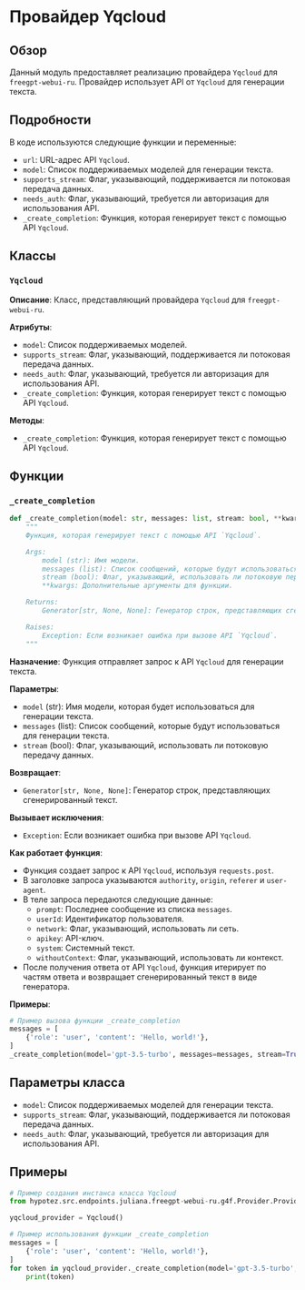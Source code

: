 # Провайдер Yqcloud

## Обзор

Данный модуль предоставляет реализацию провайдера `Yqcloud` для `freegpt-webui-ru`. Провайдер использует API от `Yqcloud` для генерации текста.

## Подробности

В коде используются следующие функции и переменные:

- `url`: URL-адрес API `Yqcloud`.
- `model`: Список поддерживаемых моделей для генерации текста.
- `supports_stream`: Флаг, указывающий, поддерживается ли потоковая передача данных.
- `needs_auth`: Флаг, указывающий, требуется ли авторизация для использования API.
- `_create_completion`: Функция, которая генерирует текст с помощью API `Yqcloud`.

## Классы

### `Yqcloud`

**Описание**: Класс, представляющий провайдера `Yqcloud` для `freegpt-webui-ru`.

**Атрибуты**:

- `model`: Список поддерживаемых моделей.
- `supports_stream`: Флаг, указывающий, поддерживается ли потоковая передача данных.
- `needs_auth`: Флаг, указывающий, требуется ли авторизация для использования API.
- `_create_completion`: Функция, которая генерирует текст с помощью API `Yqcloud`.

**Методы**:

- `_create_completion`: Функция, которая генерирует текст с помощью API `Yqcloud`.

## Функции

### `_create_completion`

```python
def _create_completion(model: str, messages: list, stream: bool, **kwargs):
    """
    Функция, которая генерирует текст с помощью API `Yqcloud`.

    Args:
        model (str): Имя модели.
        messages (list): Список сообщений, которые будут использоваться для генерации текста.
        stream (bool): Флаг, указывающий, использовать ли потоковую передачу данных.
        **kwargs: Дополнительные аргументы для функции.

    Returns:
        Generator[str, None, None]: Генератор строк, представляющих сгенерированный текст.

    Raises:
        Exception: Если возникает ошибка при вызове API `Yqcloud`.
    """
```

**Назначение**: Функция отправляет запрос к API `Yqcloud` для генерации текста.

**Параметры**:

- `model` (str): Имя модели, которая будет использоваться для генерации текста.
- `messages` (list): Список сообщений, которые будут использоваться для генерации текста.
- `stream` (bool): Флаг, указывающий, использовать ли потоковую передачу данных.

**Возвращает**:

- `Generator[str, None, None]`: Генератор строк, представляющих сгенерированный текст.

**Вызывает исключения**:

- `Exception`: Если возникает ошибка при вызове API `Yqcloud`.

**Как работает функция**:

- Функция создает запрос к API `Yqcloud`, используя `requests.post`.
- В заголовке запроса указываются `authority`, `origin`, `referer` и `user-agent`.
- В теле запроса передаются следующие данные:
    - `prompt`: Последнее сообщение из списка `messages`.
    - `userId`: Идентификатор пользователя.
    - `network`: Флаг, указывающий, использовать ли сеть.
    - `apikey`: API-ключ.
    - `system`: Системный текст.
    - `withoutContext`: Флаг, указывающий, использовать ли контекст.
- После получения ответа от API `Yqcloud`, функция итерирует по частям ответа и возвращает сгенерированный текст в виде генератора.

**Примеры**:

```python
# Пример вызова функции _create_completion
messages = [
    {'role': 'user', 'content': 'Hello, world!'},
]
_create_completion(model='gpt-3.5-turbo', messages=messages, stream=True)
```

## Параметры класса

- `model`: Список поддерживаемых моделей для генерации текста.
- `supports_stream`: Флаг, указывающий, поддерживается ли потоковая передача данных.
- `needs_auth`: Флаг, указывающий, требуется ли авторизация для использования API.

## Примеры

```python
# Пример создания инстанса класса Yqcloud
from hypotez.src.endpoints.juliana.freegpt-webui-ru.g4f.Provider.Providers.Yqcloud import Yqcloud

yqcloud_provider = Yqcloud()

# Пример использования функции _create_completion
messages = [
    {'role': 'user', 'content': 'Hello, world!'},
]
for token in yqcloud_provider._create_completion(model='gpt-3.5-turbo', messages=messages, stream=True):
    print(token)
```